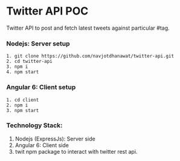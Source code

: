 # Twitter API POC

Twitter API to post and fetch latest tweets against particular #tag.

### Nodejs: Server setup
```
1. git clone https://github.com/navjotdhanawat/twitter-api.git
2. cd twitter-api
3. npm i
4. npm start 
```

### Angular 6: Client setup
```
1. cd client
2. npm i
3. npm start
```

### Technology Stack:
1. Nodejs (ExpressJs): Server side
2. Angular 6: Client side
3. twit npm package to interact with twitter rest api.
